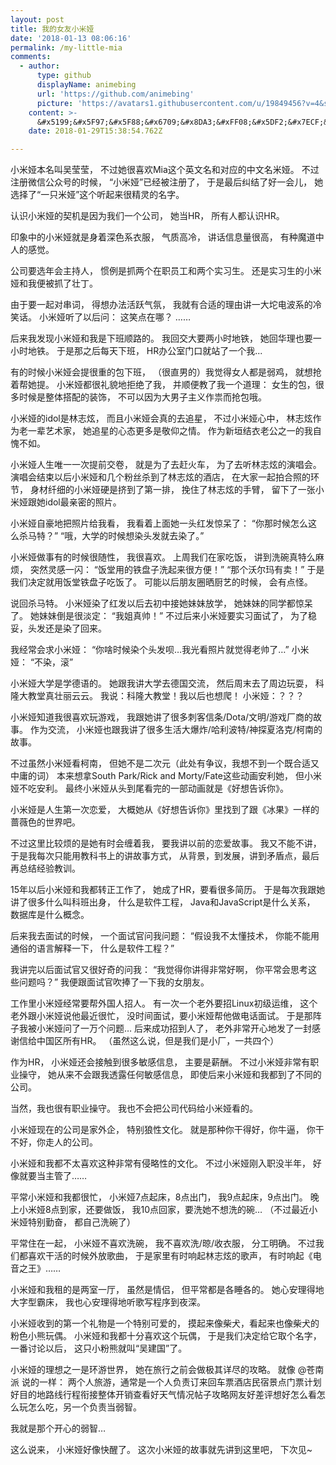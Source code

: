 ```yaml
---
layout: post
title: 我的女友小米娅
date: '2018-01-13 08:06:16'
permalink: /my-little-mia
comments:
  - author:
      type: github
      displayName: animebing
      url: 'https://github.com/animebing'
      picture: 'https://avatars1.githubusercontent.com/u/19849456?v=4&s=73'
    content: >-
      &#x5199;&#x5F97;&#x5F88;&#x6709;&#x8DA3;&#xFF08;&#x5DF2;&#x7ECF;&#x8BCD;&#x7A77;&#xFF09;&#xFF0C;&#x8D5E;&#x4E00;&#x4E2A;
    date: 2018-01-29T15:38:54.762Z

---
```


小米娅本名叫吴莹莹，
不过她很喜欢Mia这个英文名和对应的中文名米娅。
不过注册微信公众号的时候，
“小米娅”已经被注册了，
于是最后纠结了好一会儿，
她选择了“一只米娅”这个听起来很精灵的名字。

<!--MORE-->

认识小米娅的契机是因为我们一个公司，
她当HR，
所有人都认识HR。

印象中的小米娅就是身着深色系衣服，
气质高冷，
讲话信息量很高，
有种魔道中人的感觉。

公司要选年会主持人，
惯例是抓两个在职员工和两个实习生。
还是实习生的小米娅和我便被抓了壮丁。

由于要一起对串词，
得想办法活跃气氛，
我就有合适的理由讲一大坨电波系的冷笑话。
小米娅听了以后问：
这笑点在哪？
……

后来我发现小米娅和我是下班顺路的。
我回交大要两小时地铁，
她回华理也要一小时地铁。
于是那之后每天下班，
HR办公室门口就站了一个我...

有的时候小米娅会提很重的包下班，
（很直男的）我觉得女人都是弱鸡，
就想抢着帮她提。
小米娅都很礼貌地拒绝了我，
并顺便教了我一个道理：
女生的包，很多时候是整体搭配的装饰，
不可以因为大男子主义作祟而抢包哦。

小米娅的idol是林志炫，
而且小米娅会真的去追星，
不过小米娅心中，
林志炫作为老一辈艺术家，
她追星的心态更多是敬仰之情。
作为新垣结衣老公之一的我自愧不如。

小米娅人生唯一一次提前交卷，
就是为了去赶火车，
为了去听林志炫的演唱会。
演唱会结束以后小米娅和几个粉丝杀到了林志炫的酒店，
在大家一起拍合照的环节，
身材纤细的小米娅硬是挤到了第一排，
挽住了林志炫的手臂，
留下了一张小米娅跟她idol最亲密的照片。

小米娅自豪地把照片给我看，
我看着上面她一头红发惊呆了：
“你那时候怎么这么杀马特？”
“哦，大学的时候想染头发就去染了。”

小米娅做事有的时候很随性，
我很喜欢。
上周我们在家吃饭，
讲到洗碗真特么麻烦，
突然灵感一闪：
“饭堂用的铁盘子洗起来很方便！”
“那个沃尔玛有卖！”
于是我们决定就用饭堂铁盘子吃饭了。
可能以后朋友圈晒厨艺的时候，
会有点怪。

说回杀马特。
小米娅染了红发以后去初中接她妹妹放学，
她妹妹的同学都惊呆了。
她妹妹倒是很淡定：
“我姐真帅！”
不过后来小米娅要实习面试了，
为了稳妥，头发还是染了回来。

我经常会求小米娅：
“你啥时候染个头发呗…我光看照片就觉得老帅了…”
小米娅：
“不染，滚”

小米娅大学是学德语的。
她跟我讲大学去德国交流，
然后周末去了周边玩耍，
科隆大教堂真壮丽云云。
我说：科隆大教堂！我以后也想爬！
小米娅：？？？

小米娅知道我很喜欢玩游戏，
我跟她讲了很多刺客信条/Dota/文明/游戏厂商的故事。
作为交流，
小米娅也跟我讲了很多生活大爆炸/哈利波特/神探夏洛克/柯南的故事。

不过虽然小米娅看柯南，
但她不是二次元（此处有争议，我想不到一个既合适又中庸的词）
本来想拿South Park/Rick and Morty/Fate这些动画安利她，
但小米娅不吃安利。
最终小米娅从头到尾看完的一部动画就是《好想告诉你》。

小米娅是人生第一次恋爱，
大概她从《好想告诉你》里找到了跟《冰果》一样的蔷薇色的世界吧。

不过这里比较烦的是她有时会缠着我，
要我讲以前的恋爱故事。
我又不能不讲，
于是我每次只能用教科书上的讲故事方式，
从背景，到发展，讲到矛盾点，最后再总结经验教训。

15年以后小米娅和我都转正工作了，
她成了HR，要看很多简历。
于是每次我跟她讲了很多什么叫科班出身，
什么是软件工程，
Java和JavaScript是什么关系，
数据库是什么概念。

后来我去面试的时候，
一个面试官问我问题：
“假设我不太懂技术，
你能不能用通俗的语言解释一下，
什么是软件工程？”

我讲完以后面试官又很好奇的问我：
“我觉得你讲得非常好啊，
你平常会思考这些问题吗？”
我便跟面试官吹捧了一下我的女朋友。

工作里小米娅经常要帮外国人招人。
有一次一个老外要招Linux初级运维，
这个老外跟小米娅说他最近很忙，
没时间面试，要小米娅帮他做电话面试。
于是那阵子我被小米娅问了一万个问题…
后来成功招到人了，
老外非常开心地发了一封感谢信给中国区所有HR。
（虽然这么说，但是我们是小厂，一共四个）

作为HR，
小米娅还会接触到很多敏感信息，
主要是薪酬。
不过小米娅非常有职业操守，
她从来不会跟我透露任何敏感信息，
即使后来小米娅和我都到了不同的公司。

当然，我也很有职业操守。
我也不会把公司代码给小米娅看的。

小米娅现在的公司是家外企，
特别狼性文化。
就是那种你干得好，你牛逼，
你干不好，你走人的公司。

小米娅和我都不太喜欢这种非常有侵略性的文化。
不过小米娅刚入职没半年，
好像就要当主管了……

平常小米娅和我都很忙，
小米娅7点起床，8点出门，
我9点起床，9点出门。
晚上小米娅8点到家，还要做饭，
我10点回家，要洗她不想洗的碗…
（不过最近小米娅特别勤奋，
都自己洗碗了）

平常住在一起，
小米娅不喜欢洗碗，
我不喜欢洗/晾/收衣服，
分工明确。
不过我们都喜欢干活的时候外放歌曲，
于是家里有时响起林志炫的歌声，
有时响起《电音之王》……

小米娅和我租的是两室一厅，
虽然是情侣，
但平常都是各睡各的。
她心安理得地大字型霸床，
我也心安理得地听歌写程序到夜深。

小米娅收到的第一个礼物是一个特别可爱的，
摸起来像柴犬，看起来也像柴犬的粉色小熊玩偶。
小米娅和我都十分喜欢这个玩偶，
于是我们决定给它取个名字，
一番讨论以后，
这只小粉熊就叫“吴建国”了。

小米娅的理想之一是环游世界，
她在旅行之前会做极其详尽的攻略。
就像 @苍南派 说的一样：
两个人旅游，通常是一个人负责订来回车票酒店民宿景点门票计划好目的地路线行程衔接整体开销查看好天气情况帖子攻略网友好差评想好怎么看怎么玩怎么吃，另一个负责当弱智。

我就是那个开心的弱智…

这么说来，
小米娅好像快醒了。
这次小米娅的故事就先讲到这里吧，
下次见~

